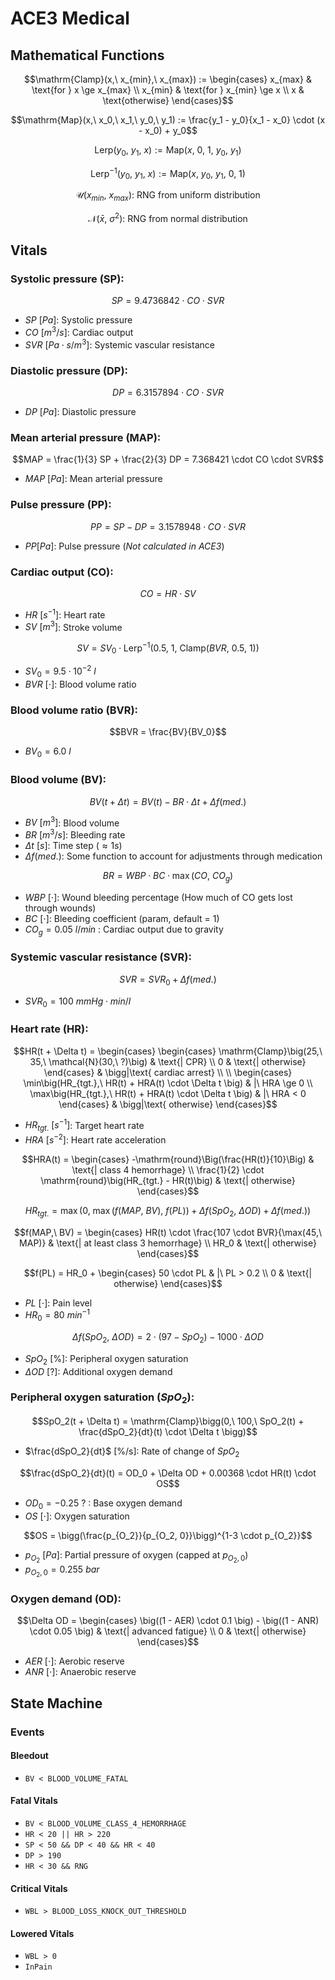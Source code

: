 # ACE3 Medical
## Mathematical Functions

$$\mathrm{Clamp}(x,\ x_{min},\ x_{max}) :=
\begin{cases}
    x_{max} & \text{for } x \ge x_{max} \\
    x_{min} & \text{for } x_{min} \ge x \\
    x & \text{otherwise}
\end{cases}$$

$$\mathrm{Map}(x,\ x_0,\ x_1,\ y_0,\ y_1) := \frac{y_1 - y_0}{x_1 - x_0} \cdot (x - x_0) + y_0$$

$$\mathrm{Lerp}(y_0,\ y_1,\ x) := \mathrm{Map}(x,\ 0,\ 1,\ y_0,\ y_1)$$

$$\mathrm{Lerp}^{-1}(y_0,\ y_1,\ x) := \mathrm{Map}(x,\ y_0,\ y_1,\ 0,\ 1)$$

$$\mathcal{U}(x_{min},\ x_{max}) \text{: RNG from uniform distribution}$$

$$\mathcal{N}(\bar{x},\ \sigma^2) \text{: RNG from normal distribution}$$

## Vitals
### Systolic pressure (SP):

$$SP = 9.4736842 \cdot CO \cdot SVR$$

- $SP\ [Pa]$: Systolic pressure
- $CO\ [m^3/s]$: Cardiac output
- $SVR\ [Pa \cdot s/m^3]$: Systemic vascular resistance

### Diastolic pressure (DP):

$$DP = 6.3157894 \cdot CO \cdot SVR$$

- $DP\ [Pa]$: Diastolic pressure

### Mean arterial pressure (MAP):

$$MAP = \frac{1}{3} SP + \frac{2}{3} DP = 7.368421 \cdot CO \cdot SVR$$

- $MAP\ [Pa]$: Mean arterial pressure

### Pulse pressure (PP):

$$PP = SP - DP = 3.1578948 \cdot CO \cdot SVR$$

- $PP [Pa]$: Pulse pressure (_Not calculated in ACE3_)

### Cardiac output (CO):

$$CO = HR \cdot SV$$

- $HR\ [s^{-1}]$: Heart rate
- $SV\ [m^3]$: Stroke volume

$$SV = SV_0 \cdot \mathrm{Lerp}^{-1}\Big(0.5,\ 1,\ \mathrm{Clamp}\big(BVR,\ 0.5,\ 1\big)\Big)$$

- $SV_0 = 9.5 \cdot 10^{-2}\ l$
- $BVR\ [\cdot]$: Blood volume ratio

### Blood volume ratio (BVR):

$$BVR = \frac{BV}{BV_0}$$

- $BV_0 = 6.0\ l$

### Blood volume (BV):

$$BV(t + \Delta t) = BV(t) - BR \cdot \Delta t + \Delta f(med.)$$

- $BV\ [m^3]$: Blood volume
- $BR\ [m^3/s]$: Bleeding rate
- $\Delta t\ [s]$: Time step ($\approx 1 s$)
- $\Delta f(med.)$: Some function to account for adjustments through medication

$$BR = WBP \cdot BC \cdot \max(CO,\ CO_{g})$$

- $WBP\ [\cdot]$: Wound bleeding percentage (How much of CO gets lost through wounds)
- $BC\ [\cdot]$: Bleeding coefficient (param, default = 1)
- $CO_{g} = 0.05\ l/min$ : Cardiac output due to gravity

### Systemic vascular resistance (SVR):

$$SVR = SVR_0 + \Delta f(med.)$$

- $SVR_0 = 100\ mmHg \cdot min / l$

### Heart rate (HR):

$$HR(t + \Delta t) =
\begin{cases}
    \begin{cases}
        \mathrm{Clamp}\big(25,\ 35,\ \mathcal{N}(30,\ ?)\big) & \text{| CPR} \\
        0 & \text{| otherwise}
    \end{cases} & \bigg|\text{ cardiac arrest} \\
    \\
    \begin{cases}
        \min\big(HR_{tgt.},\ HR(t) + HRA(t) \cdot \Delta t \big) & |\ HRA \ge 0 \\
        \max\big(HR_{tgt.},\ HR(t) + HRA(t) \cdot \Delta t \big) & |\ HRA < 0
    \end{cases} & \bigg|\text{ otherwise}
\end{cases}$$

- $HR_{tgt.}\ [s^{-1}]$: Target heart rate
- $HRA\ [s^{-2}]$: Heart rate acceleration

$$HRA(t) =
\begin{cases}
    -\mathrm{round}\Big(\frac{HR(t)}{10}\Big) & \text{| class 4 hemorrhage} \\
    \frac{1}{2} \cdot \mathrm{round}\big(HR_{tgt.} - HR(t)\big) & \text{| otherwise}
\end{cases}$$

$$HR_{tgt.} = \max\Big(0,\ \max\big(f(MAP,\ BV),\ f(PL)\big) + \Delta f(SpO_2,\ \Delta OD) + \Delta f(med.)\Big)$$

$$f(MAP,\ BV) =
\begin{cases}
    HR(t) \cdot \frac{107 \cdot BVR}{\max(45,\ MAP)} & \text{| at least class 3 hemorrhage} \\
    HR_0 & \text{| otherwise}
\end{cases}$$

$$f(PL) = HR_0 +
\begin{cases}
    50 \cdot PL & |\ PL > 0.2 \\
    0 & \text{| otherwise}
\end{cases}$$

- $PL\ [\cdot]$: Pain level
- $HR_0 = 80\ min^{-1}$

$$\Delta f(SpO_2,\ \Delta OD) = 2 \cdot \big(97 - SpO_2\big) - 1000 \cdot \Delta OD$$

- $SpO_2$ [%]: Peripheral oxygen saturation
- $\Delta OD\ [?]$: Additional oxygen demand

### Peripheral oxygen saturation ($SpO_2$):

$$SpO_2(t + \Delta t) = \mathrm{Clamp}\bigg(0,\ 100,\ SpO_2(t) + \frac{dSpO_2}{dt}(t) \cdot \Delta t \bigg)$$

- $\frac{dSpO_2}{dt}$ [%/s]: Rate of change of $SpO_2$

$$\frac{dSpO_2}{dt}(t) = OD_0 + \Delta OD + 0.00368 \cdot HR(t) \cdot OS$$

- $OD_0 = -0.25\ ?$ : Base oxygen demand
- $OS\ [\cdot]$: Oxygen saturation

$$OS = \bigg(\frac{p_{O_2}}{p_{O_2, 0}}\bigg)^{1-3 \cdot p_{O_2}}$$

- $p_{O_2}\ [Pa]$: Partial pressure of oxygen (capped at $p_{O_2, 0}$)
- $p_{O_2, 0} = 0.255\ bar$

### Oxygen demand (OD):

$$\Delta OD =
\begin{cases}
    \big((1 - AER) \cdot 0.1 \big) - \big((1 - ANR) \cdot 0.05 \big) & \text{| advanced fatigue} \\
    0 & \text{| otherwise}
\end{cases}$$

- $AER\ [\cdot]$: Aerobic reserve
- $ANR\ [\cdot]$: Anaerobic reserve

## State Machine
### Events
#### Bleedout

- `BV < BLOOD_VOLUME_FATAL`

#### Fatal Vitals

- `BV < BLOOD_VOLUME_CLASS_4_HEMORRHAGE`
- `HR < 20 || HR > 220`
- `SP < 50 && DP < 40 && HR < 40`
- `DP > 190`
- `HR < 30 && RNG`

#### Critical Vitals

- `WBL > BLOOD_LOSS_KNOCK_OUT_THRESHOLD`

#### Lowered Vitals

- `WBL > 0`
- `InPain`
